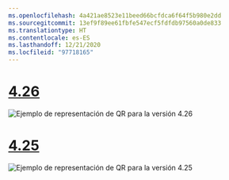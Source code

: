 ```yaml
---
ms.openlocfilehash: 4a421ae8523e11beed66bcfdca6f64f5b980e2dd
ms.sourcegitcommit: 13ef9f89ee61fbfe547ecf5fdfdb97560a0de833
ms.translationtype: HT
ms.contentlocale: es-ES
ms.lasthandoff: 12/21/2020
ms.locfileid: "97718165"
---
```

# <a name="426"></a>[4.26](#tab/426)

![Ejemplo de representación de QR para la versión 4.26](../images/qr-codes-img-02.png)

# <a name="425"></a>[4.25](#tab/425)

![Ejemplo de representación de QR para la versión 4.25](../images/unreal-qr-render.PNG)

